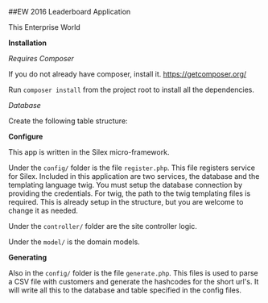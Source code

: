 ##EW 2016 Leaderboard Application


This Enterprise World

__Installation__

_Requires Composer_

If you do not already have composer, install it.
https://getcomposer.org/

Run ```composer install``` from the project root to install all the
dependencies.


_Database_

Create the following table structure:

   
__Configure__

This app is written in the Silex micro-framework.

Under the ```config/``` folder is the file ```register.php```.  This
file registers service for Silex.  Included in this application are two
services, the database and the templating language twig.  You must setup
the database connection by providing the credentials. For twig, the path
to the twig templating files is required.  This is already setup in the
structure, but you are welcome to change it as needed.

Under the ```controller/``` folder are the site controller logic.

Under the ```model/``` is the domain models.


__Generating__

Also in the ```config/``` folder is the file ```generate.php```.  This
files is used to parse a CSV file with customers and generate the
hashcodes for the short url's.  It will write all this to the database
and table specified in the config files.
